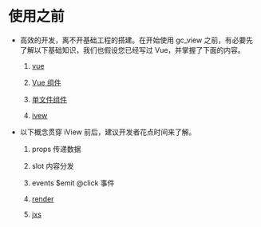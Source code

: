 # 使用之前

- 高效的开发，离不开基础工程的搭建。在开始使用 gc_view 之前，有必要先了解以下基础知识，我们也假设您已经写过 Vue，并掌握了下面的内容。

  1. [vue](https://cn.vuejs.org/)

  2. [Vue 组件](https://cn.vuejs.org/v2/guide/components-registration.html)

  3. [单文件组件](https://cn.vuejs.org/v2/guide/single-file-components.html)

  4. [ivew](https://www.iviewui.com/docs/guide/start)

- 以下概念贯穿 iView 前后，建议开发者花点时间来了解。

  1. props 传递数据

  2. slot 内容分发

  3. events $emit @click 事件

  4. [render](https://cn.vuejs.org/v2/api/#render)

  5. [jxs](https://cn.vuejs.org/v2/guide/render-function.html#ad)
